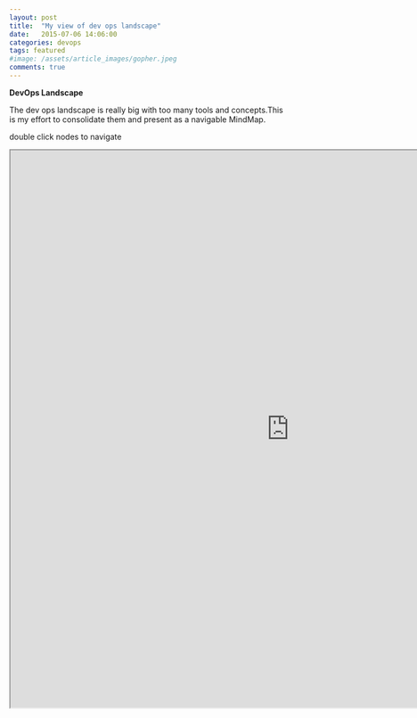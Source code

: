 ```yaml
---
layout: post
title:  "My view of dev ops landscape"
date:   2015-07-06 14:06:00
categories: devops
tags: featured
#image: /assets/article_images/gopher.jpeg
comments: true
---
```


**DevOps Landscape**

The dev ops landscape is really big with too many tools and concepts.This is my effort to consolidate them and present as a navigable MindMap.

double click nodes to navigate
<iframe src="https://atlas.mindmup.com/2015/07/19c14980063801338ebb626193310231/devops_landscape/index.html" width="1000" height="1000"></iframe>
